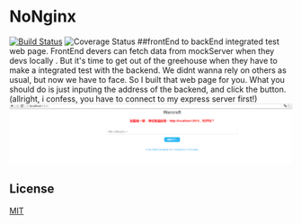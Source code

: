 

# NoNginx
[![Build Status](https://travis-ci.org/azl397985856/NoNginx.png)](https://travis-ci.org/azl397985856/NoNginx)
![Coverage Status](https://coveralls.io/repos/azl397985856/NoNginx/badge.svg?branch=master)
##frontEnd to backEnd integrated test web page.
FrontEnd devers can fetch data from mockServer when they devs locally . But it's time to get out of the greehouse when they have to make a integrated test with the backend. We didnt wanna rely on others as usual, but now we have to face.
So I built that web page for you.  What you should do is just inputing the address of the backend, and click the button.(allright, i confess, you have to connect to my express server first!)
![image](https://github.com/azl397985856/NoNginx/raw/master/clip.png)

## License

  [MIT](LICENSE)
